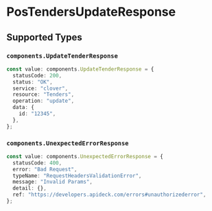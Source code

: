 # PosTendersUpdateResponse


## Supported Types

### `components.UpdateTenderResponse`

```typescript
const value: components.UpdateTenderResponse = {
  statusCode: 200,
  status: "OK",
  service: "clover",
  resource: "Tenders",
  operation: "update",
  data: {
    id: "12345",
  },
};
```

### `components.UnexpectedErrorResponse`

```typescript
const value: components.UnexpectedErrorResponse = {
  statusCode: 400,
  error: "Bad Request",
  typeName: "RequestHeadersValidationError",
  message: "Invalid Params",
  detail: {},
  ref: "https://developers.apideck.com/errors#unauthorizederror",
};
```

